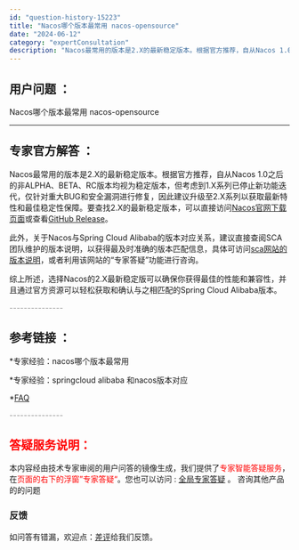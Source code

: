 ```yaml
---
id: "question-history-15223"
title: "Nacos哪个版本最常用 nacos-opensource"
date: "2024-06-12"
category: "expertConsultation"
description: "Nacos最常用的版本是2.X的最新稳定版本。根据官方推荐，自从Nacos 1.0之后的非ALPHA、BETA、RC版本均视为稳定版本，但考虑到1.X系列已停止新功能迭代，仅针对重大BUG和安全漏洞进行修复，因此建议升级至2.X系列以获取最新特性和最佳稳定性保障。要查找2.X的最新稳定版本，可以直接"
---
```


## 用户问题 ： 
 Nacos哪个版本最常用 nacos-opensource 

---------------
## 专家官方解答 ：

Nacos最常用的版本是2.X的最新稳定版本。根据官方推荐，自从Nacos 1.0之后的非ALPHA、BETA、RC版本均视为稳定版本，但考虑到1.X系列已停止新功能迭代，仅针对重大BUG和安全漏洞进行修复，因此建议升级至2.X系列以获取最新特性和最佳稳定性保障。要查找2.X的最新稳定版本，可以直接访问[Nacos官网下载页面](https://nacos.io/download/nacos-server/)或查看[GitHub Release](https://github.com/alibaba/nacos/releases)。

此外，关于Nacos与Spring Cloud Alibaba的版本对应关系，建议直接查阅SCA团队维护的版本说明，以获得最及时准确的版本匹配信息，具体可访问[sca网站的版本说明](https://sca.aliyun.com/docs/2023/overview/version-explain/?spm=5176.29160081.0.0.74805a752XWBvK)，或者利用该网站的“专家答疑”功能进行咨询。

综上所述，选择Nacos的2.X最新稳定版可以确保你获得最佳的性能和兼容性，并且通过官方资源可以轻松获取和确认与之相匹配的Spring Cloud Alibaba版本。


<font color="#949494">---------------</font> 


## 参考链接 ：

*专家经验：nacos哪个版本最常用 
 
 *专家经验：springcloud alibaba 和nacos版本对应 
 
 *[FAQ](https://nacos.io/docs/latest/guide/user/faq)


 <font color="#949494">---------------</font> 
 


## <font color="#FF0000">答疑服务说明：</font> 

本内容经由技术专家审阅的用户问答的镜像生成，我们提供了<font color="#FF0000">专家智能答疑服务</font>，在<font color="#FF0000">页面的右下的浮窗”专家答疑“</font>。您也可以访问 : [全局专家答疑](https://opensource.alibaba.com/chatBot) 。 咨询其他产品的的问题

### 反馈
如问答有错漏，欢迎点：[差评](https://ai.nacos.io/user/feedbackByEnhancerGradePOJOID?enhancerGradePOJOId=15246)给我们反馈。
